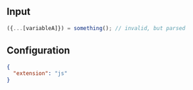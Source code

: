 
## Input
```javascript input
({...[variableA]}) = something(); // invalid, but parsed
```

## Configuration
```json configuration
{
  "extension": "js"
}
```
